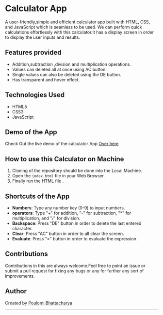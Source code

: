 # Calculator App

A user-friendly,simple and efficient calculator app built with HTML, CSS, and JavaScript which is seamless to be used. We can perform quick calculations effortlessly with this calculator.It has a display screen in order to display the user inputs and results.

## Features provided

- Addition,subtraction ,division and multiplication operations. <br>
- Values can deleted all at once using AC button. <br>
- Single values can also be deleted using the DE button. <br>
- Has transparent and hover effect.
  
## Technologies Used
- HTML5
- CSS3
- JavaScript
  
## Demo of the App

Check Out the live demo of the calculator App [Over here](https://z7drlz.csb.app/)

## How to use this Calculator on Machine


1. Cloning of the repository should be done into the Local Machine.
2. Open the `index.html` file in your Web Browser. 
3. Finally run the HTML file .

## Shortcuts of the App

- **Numbers**: Type any number key (0-9) to input numbers.
- **operators**: Type "+" for addition, "-" for subtraction, "\*" for multiplication, and "/" for division.
- **Backspace**: Press "DE" button in order  to delete the last entered character.
- **Clear**: Press "AC" button in order to  all clear the screen.
- **Evaluate**: Press "=" button in order to evaluate the expression.


## Contributions

Contributions in this are always welcome.Feel free to point an issue or submit a pull request for fixing any bugs or any for further any sort of improvements.

## Author

Created by [Poulomi Bhattacharya](https://github.com/poulomi-03)

 
 ---
